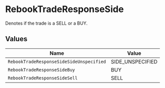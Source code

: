 # RebookTradeResponseSide

Denotes if the trade is a SELL or a BUY.


## Values

| Name                                     | Value                                    |
| ---------------------------------------- | ---------------------------------------- |
| `RebookTradeResponseSideSideUnspecified` | SIDE_UNSPECIFIED                         |
| `RebookTradeResponseSideBuy`             | BUY                                      |
| `RebookTradeResponseSideSell`            | SELL                                     |